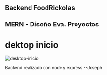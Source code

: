 ## Backend FoodRickolas
## MERN - Diseño Eva. Proyectos

# dektop inicio
![desktop-inicio](https://user-images.githubusercontent.com/66711662/89737790-8d7d1f80-da39-11ea-8864-74ad688a9992.png)


Backend realizado con node y express
--Joseph
